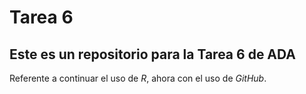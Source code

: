 # Tarea 6
## Este es un repositorio para la Tarea 6 de ADA 

Referente a continuar el uso de *R*, ahora con el uso de *GitHub*.

